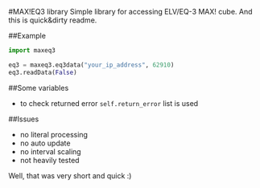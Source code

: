 #MAX!EQ3 library
Simple library for accessing ELV/EQ-3 MAX! cube. And this is quick&dirty readme.

##Example
```python
import maxeq3

eq3 = maxeq3.eq3data("your_ip_address", 62910)
eq3.readData(False)
```

##Some variables
* to check returned error `self.return_error` list is used

##Issues
* no literal processing
* no auto update
* no interval scaling
* not heavily tested

Well, that was very short and quick :)